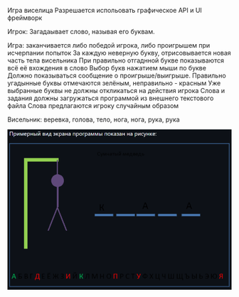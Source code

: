 

Игра виселица 
Разрешается испольовать графическое API и UI фреймворк


Игрок:
Загадаывает слово, называя его буквам.

Игра:
заканчивается либо победой игрока, либо проигрышем при исчерпании попыток
За каждую неверную букву, отрисовывается новая часть тела висельника
При правильно отгаднной букве показываются всё её вхождения в слово
Выбор букв нажатием мыши по букве
Должно показываться сообщение о проигрыше/выигрыше.
Правильно угадынные буквы отмечаются зелёным, неправильно - красным
Уже выбранные буквы не должны откликаться на действия игрока
Слова и задания должны загружаться программой из внешнего текстового файла
Слова предлагаются игроку случайным образом

Висельник:
веревка, голова, тело, нога, нога, рука, рука

![img.png](img.png)